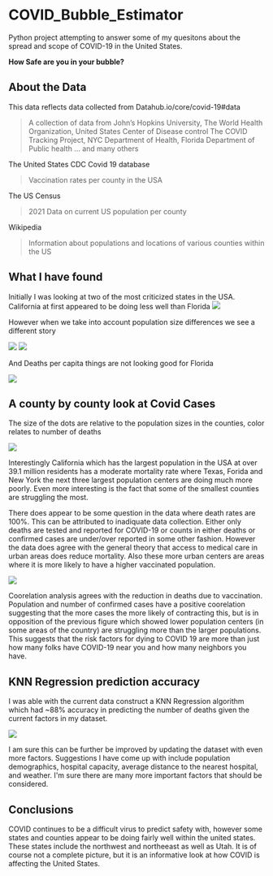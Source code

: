 # COVID_Bubble_Estimator
Python project attempting to answer some of my quesitons about the spread and scope of COVID-19 in the United States.

**How Safe are you in your bubble?**
## About the Data
This data reflects data collected from 
Datahub.io/core/covid-19#data
>A collection of data from 
>John’s Hopkins University, 
>The World Health Organization, 
>United States Center of Disease control 
>The COVID Tracking Project, 
>NYC Department of Health, 
>Florida Department of Public health
>… and many others

The United States CDC Covid 19 database
>Vaccination rates per county in the USA

The US Census
>2021 Data on current US population per county

Wikipedia
>Information about populations and locations of various counties within the US

## What I have found
Initially I was looking at two of the most criticized states in the USA. California at first appeared to be doing less well than Florida
![](./figures/CA_v_Fl_cases.png)

However when we take into account population size differences we see a different story

![](./figures/CA_v_Fl_cases_per1K.png)
![](./figures/CA_v_Fl_diff_per1K.png)

And Deaths per capita things are not looking good for Florida

![](./figures/CA_v_Fl_deaths_per1K.png)

## A county by county look at Covid Cases
The size of the dots are relative to the population sizes in the counties, color relates to number of deaths

![](./figures/County_Cases_deaths.png)

Interestingly California which has the largest population in the USA at over 39.1 million residents has a moderate mortality rate where Texas, Forida and New York the next three largest population centers are doing much more poorly.  Even more interesting is the fact that some of the smallest counties are struggling the most.  

There does appear to be some question in the data where death rates are 100%.  This can be attributed to inadiquate data collection.  Either only deaths are tested and reported for COVID-19 or counts in either deaths or confirmed cases are under/over reported in some other fashion.  However the data does agree with the general theory that access to medical care in urban areas does reduce mortality.  Also these more urban centers are areas where it is more likely to have a higher vaccinated population.

![](./figures/regplots.png)

Coorelation analysis agrees with the reduction in deaths due to vaccination.  Population and number of confirmed cases have a positive coorelation suggesting that the more cases the more likely of contracting this, but is in opposition of the previous figure which showed lower population centers (in some areas of the country) are struggling more than the larger populations.  This suggests that the risk factors for dying to COVID 19 are more than just how many folks have COVID-19 near you and how many neighbors you have.

## KNN Regression prediction accuracy

I was able with the current data construct a KNN Regression algorithm which had ~88% accuracy in predicting the number of deaths given the current factors in my dataset.

![](./figures/knn_regression_by_county.png)

I am sure this can be further be improved by updating the dataset with even more factors.  Suggestions I have come up with include population demographics, hospital capacity, average distance to the nearest hospital, and weather.  I'm sure there are many more important factors that should be considered.

## Conclusions

COVID continues to be a difficult virus to predict safety with, however some states and counties appear to be doing fairly well within the united states.  These states include the northwest and northeeast as well as Utah.  It is of course not a complete picture, but it is an informative look at how COVID is affecting the United States.